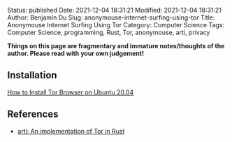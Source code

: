 Status: published
Date: 2021-12-04 18:31:21
Modified: 2021-12-04 18:31:21
Author: Benjamin Du
Slug: anonymouse-internet-surfing-using-tor
Title: Anonymouse Internet Surfing Using Tor
Category: Computer Science
Tags: Computer Science, programming, Rust, Tor, anonymouse, arti, privacy

**Things on this page are fragmentary and immature notes/thoughts of the author. Please read with your own judgement!**

## Installation

[How to Install Tor Browser on Ubuntu 20.04](https://linuxize.com/post/how-to-install-tor-browser-on-ubuntu-20-04/)

## References

- [arti: An implementation of Tor in Rust](https://gitlab.torproject.org/tpo/core/arti) 


